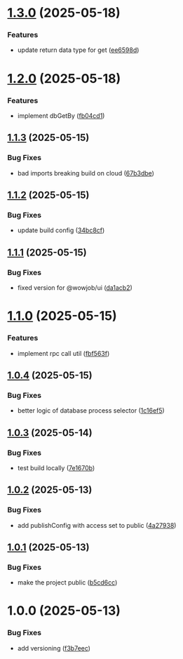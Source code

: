 # [1.3.0](https://github.com/wowjob/util/compare/v1.2.0...v1.3.0) (2025-05-18)


### Features

* update return data type for get ([ee6598d](https://github.com/wowjob/util/commit/ee6598de3a2208ffd68a91ec7c2c240ce8cc48cf))

# [1.2.0](https://github.com/wowjob/util/compare/v1.1.3...v1.2.0) (2025-05-18)


### Features

* implement dbGetBy ([fb04cd1](https://github.com/wowjob/util/commit/fb04cd1a0ccd81565848fb7449717277cdb49fa2))

## [1.1.3](https://github.com/wowjob/util/compare/v1.1.2...v1.1.3) (2025-05-15)


### Bug Fixes

* bad imports breaking build on cloud ([67b3dbe](https://github.com/wowjob/util/commit/67b3dbe8bae9d3db74d9d5911ac5390b12bc8ddf))

## [1.1.2](https://github.com/wowjob/util/compare/v1.1.1...v1.1.2) (2025-05-15)


### Bug Fixes

* update build config ([34bc8cf](https://github.com/wowjob/util/commit/34bc8cfd8fb871e0838105587548160bde0b11b9))

## [1.1.1](https://github.com/wowjob/util/compare/v1.1.0...v1.1.1) (2025-05-15)


### Bug Fixes

* fixed version for @wowjob/ui ([da1acb2](https://github.com/wowjob/util/commit/da1acb21d27bf00e63ec42cf0c2a7cd2aaf9bbe3))

# [1.1.0](https://github.com/wowjob/util/compare/v1.0.4...v1.1.0) (2025-05-15)


### Features

* implement rpc call util ([fbf563f](https://github.com/wowjob/util/commit/fbf563f1766d2cb2080f894712f0591356a50687))

## [1.0.4](https://github.com/wowjob/util/compare/v1.0.3...v1.0.4) (2025-05-15)


### Bug Fixes

* better logic of database process selector ([1c16ef5](https://github.com/wowjob/util/commit/1c16ef598b350b5caa25ba40ed74cff47b3d38e6))

## [1.0.3](https://github.com/wowjob/util/compare/v1.0.2...v1.0.3) (2025-05-14)


### Bug Fixes

* test build locally ([7e1670b](https://github.com/wowjob/util/commit/7e1670b28320a4f5d538c148ba3458afe2f7a9cc))

## [1.0.2](https://github.com/wowjob/util/compare/v1.0.1...v1.0.2) (2025-05-13)


### Bug Fixes

* add publishConfig with access set to public ([4a27938](https://github.com/wowjob/util/commit/4a27938702650cba31172ea5ad437fc21aa06e97))

## [1.0.1](https://github.com/wowjob/util/compare/v1.0.0...v1.0.1) (2025-05-13)


### Bug Fixes

* make the project public ([b5cd6cc](https://github.com/wowjob/util/commit/b5cd6cc98bf56bc23732b575a52dfa11827a9dbb))

# 1.0.0 (2025-05-13)


### Bug Fixes

* add versioning ([f3b7eec](https://github.com/wowjob/util/commit/f3b7eec603d043de149e4a0020cf20908f3e072c))
